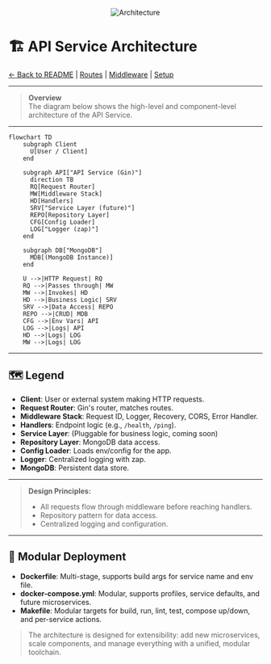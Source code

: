 <!--
🏗️ ARCHITECTURE
-->

<p align="center">
  <img src="https://img.shields.io/badge/Architecture-Mermaid-blueviolet?logo=mermaid" alt="Architecture" />
</p>

# 🏗️ API Service Architecture

[← Back to README](../README.md) | [Routes](routes.md) | [Middleware](middleware.md) | [Setup](setup.md)

---

> **Overview**  
> The diagram below shows the high-level and component-level architecture of the API Service.

---

```mermaid
flowchart TD
    subgraph Client
      U[User / Client]
    end

    subgraph API["API Service (Gin)"]
      direction TB
      RQ[Request Router]
      MW[Middleware Stack]
      HD[Handlers]
      SRV["Service Layer (future)"]
      REPO[Repository Layer]
      CFG[Config Loader]
      LOG["Logger (zap)"]
    end

    subgraph DB["MongoDB"]
      MDB[(MongoDB Instance)]
    end

    U -->|HTTP Request| RQ
    RQ -->|Passes through| MW
    MW -->|Invokes| HD
    HD -->|Business Logic| SRV
    SRV -->|Data Access| REPO
    REPO -->|CRUD| MDB
    CFG -->|Env Vars| API
    LOG -->|Logs| API
    HD -->|Logs| LOG
    MW -->|Logs| LOG
```

---

## 🗺️ Legend

- **Client**: User or external system making HTTP requests.
- **Request Router**: Gin's router, matches routes.
- **Middleware Stack**: Request ID, Logger, Recovery, CORS, Error Handler.
- **Handlers**: Endpoint logic (e.g., `/health`, `/ping`).
- **Service Layer**: (Pluggable for business logic, coming soon)
- **Repository Layer**: MongoDB data access.
- **Config Loader**: Loads env/config for the app.
- **Logger**: Centralized logging with zap.
- **MongoDB**: Persistent data store.

---

> **Design Principles:**  
> - All requests flow through middleware before reaching handlers.  
> - Repository pattern for data access.  
> - Centralized logging and configuration.

---

## 🐳 Modular Deployment

- **Dockerfile**: Multi-stage, supports build args for service name and env file.
- **docker-compose.yml**: Modular, supports profiles, service defaults, and future microservices.
- **Makefile**: Modular targets for build, run, lint, test, compose up/down, and per-service actions.

> The architecture is designed for extensibility: add new microservices, scale components, and manage everything with a unified, modular toolchain.
